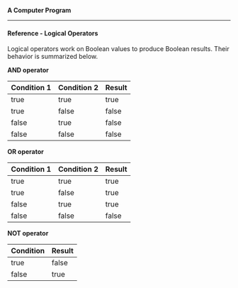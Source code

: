 **A Computer Program**

---

#### Reference - Logical Operators

Logical operators work on Boolean values to produce Boolean results. Their
behavior is summarized below.

**AND operator**

| Condition 1 | Condition 2 | Result |
| ---         | ---         | ---    |
| true        | true        | true   |
| true        | false       | false  |
| false       | true        | false  |
| false       | false       | false  |

**OR operator**

| Condition 1 | Condition 2 | Result |
| ---         | ---         | ---    |
| true        | true        | true   |
| true        | false       | true   |
| false       | true        | true   |
| false       | false       | false  |

**NOT operator**

| Condition | Result      |
| ---       | ---         |
| true      | false       |
| false     | true        |
